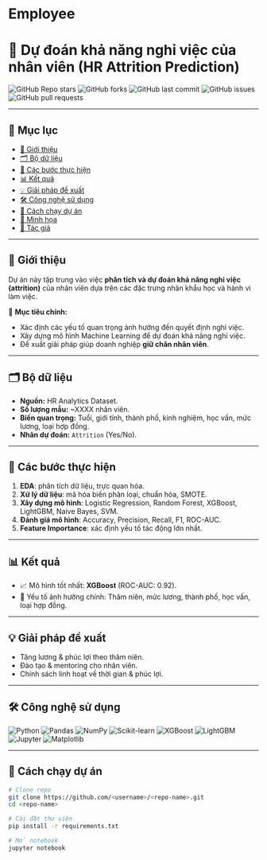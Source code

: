 # Employee

# 🚀 Dự đoán khả năng nghỉ việc của nhân viên (HR Attrition Prediction)

![GitHub Repo stars](https://img.shields.io/github/stars/<username>/<repo-name>?style=social)
![GitHub forks](https://img.shields.io/github/forks/<username>/<repo-name>?style=social)
![GitHub last commit](https://img.shields.io/github/last-commit/<username>/<repo-name>)
![GitHub issues](https://img.shields.io/github/issues/<username>/<repo-name>)
![GitHub pull requests](https://img.shields.io/github/issues-pr/<username>/<repo-name>)

---

## 📑 Mục lục
- [📌 Giới thiệu](#-giới-thiệu)
- [🗂️ Bộ dữ liệu](#️-bộ-dữ-liệu)
- [🔧 Các bước thực hiện](#-các-bước-thực-hiện)
- [📊 Kết quả](#-kết-quả)
- [💡 Giải pháp đề xuất](#-giải-pháp-đề-xuất)
- [🛠️ Công nghệ sử dụng](#️-công-nghệ-sử-dụng)
- [📌 Cách chạy dự án](#-cách-chạy-dự-án)
- [📸 Minh họa](#-minh-họa)
- [👤 Tác giả](#-tác-giả)

---

## 📌 Giới thiệu
Dự án này tập trung vào việc **phân tích và dự đoán khả năng nghỉ việc (attrition)** của nhân viên dựa trên các đặc trưng nhân khẩu học và hành vi làm việc.  

🎯 **Mục tiêu chính:**
- Xác định các yếu tố quan trọng ảnh hưởng đến quyết định nghỉ việc.
- Xây dựng mô hình Machine Learning để dự đoán khả năng nghỉ việc.
- Đề xuất giải pháp giúp doanh nghiệp **giữ chân nhân viên**.

---

## 🗂️ Bộ dữ liệu
- **Nguồn:** HR Analytics Dataset.  
- **Số lượng mẫu:** ~XXXX nhân viên.  
- **Biến quan trọng:** Tuổi, giới tính, thành phố, kinh nghiệm, học vấn, mức lương, loại hợp đồng.  
- **Nhãn dự đoán:** `Attrition` (Yes/No).  

---

## 🔧 Các bước thực hiện
1. **EDA**: phân tích dữ liệu, trực quan hóa.  
2. **Xử lý dữ liệu**: mã hóa biến phân loại, chuẩn hóa, SMOTE.  
3. **Xây dựng mô hình**: Logistic Regression, Random Forest, XGBoost, LightGBM, Naive Bayes, SVM.  
4. **Đánh giá mô hình**: Accuracy, Precision, Recall, F1, ROC-AUC.  
5. **Feature Importance**: xác định yếu tố tác động lớn nhất.  

---

## 📊 Kết quả
- 📈 Mô hình tốt nhất: **XGBoost** (ROC-AUC: 0.92).  
- 🔑 Yếu tố ảnh hưởng chính: Thâm niên, mức lương, thành phố, học vấn, loại hợp đồng.  

---

## 💡 Giải pháp đề xuất
- Tăng lương & phúc lợi theo thâm niên.  
- Đào tạo & mentoring cho nhân viên.  
- Chính sách linh hoạt về thời gian & phúc lợi.  

---

## 🛠️ Công nghệ sử dụng
![Python](https://img.shields.io/badge/Python-3776AB?logo=python&logoColor=white)
![Pandas](https://img.shields.io/badge/Pandas-150458?logo=pandas&logoColor=white)
![NumPy](https://img.shields.io/badge/NumPy-013243?logo=numpy&logoColor=white)
![Scikit-learn](https://img.shields.io/badge/Scikit--learn-F7931E?logo=scikit-learn&logoColor=white)
![XGBoost](https://img.shields.io/badge/XGBoost-FF6600?logo=python&logoColor=white)
![LightGBM](https://img.shields.io/badge/LightGBM-00C853?logo=python&logoColor=white)
![Jupyter](https://img.shields.io/badge/Jupyter-F37626?logo=jupyter&logoColor=white)
![Matplotlib](https://img.shields.io/badge/Matplotlib-11557c?logo=python&logoColor=white)

---

## 📌 Cách chạy dự án
```bash
# Clone repo
git clone https://github.com/<username>/<repo-name>.git
cd <repo-name>

# Cài đặt thư viện
pip install -r requirements.txt

# Mở notebook
jupyter notebook

